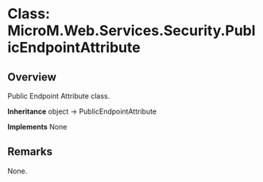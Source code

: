 # Class: MicroM.Web.Services.Security.PublicEndpointAttribute
## Overview
Public Endpoint Attribute class.

**Inheritance**
object -> PublicEndpointAttribute

**Implements**
None

## Remarks
None.

